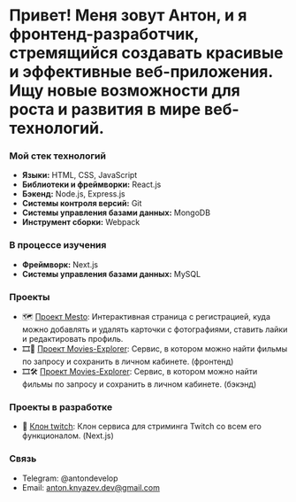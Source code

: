 # Привет! Меня зовут Антон, и я фронтенд-разработчик, стремящийся создавать красивые и эффективные веб-приложения. Ищу новые возможности для роста и развития в мире веб-технологий.


### Мой стек технологий

- **Языки:** HTML, CSS, JavaScript
- **Библиотеки и фреймворки:** React.js
- **Бэкенд:** Node.js, Express.js
- **Системы контроля версий:** Git
- **Системы управления базами данных:** MongoDB
- **Инструмент сборки:** Webpack

### В процессе изучения 

- **Фреймворк:** Next.js
- **Системы управления базами данных:** MySQL

### Проекты

- 🗺️ [Проект Mesto](https://github.com/s1ckgit/react-mesto-api-full-gha): Интерактивная страница с регистрацией, куда можно добавлять и удалять карточки с фотографиями, ставить лайки и редактировать профиль.
- 🎞️🎨 [Проект Movies-Explorer](https://github.com/s1ckgit/movies-explorer-frontend): Сервис, в котором можно найти фильмы по запросу и сохранить в личном кабинете. (фронтенд)
- 🎞️🛠️ [Проект Movies-Explorer](https://github.com/s1ckgit/movies-explorer-api): Сервис, в котором можно найти фильмы по запросу и сохранить в личном кабинете. (бэкэнд)

### Проекты в разработке

- 👾 [Клон twitch](https://github.com/s1ckgit/nextjs14-twitch-clone): Клон сервиса для стриминга Twitch со всем его функционалом. (Next.js)

### Связь

- Telegram: @antondevelop
- Email: anton.knyazev.dev@gmail.com
